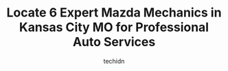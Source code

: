 ---
layout: ampstory
image: https://images.unsplash.com/photo-1636325779858-2e355e25f9af?ixlib=rb-4.0.3&ixid=MnwxMjA3fDB8MHxwaG90by1wYWdlfHx8fGVufDB8fHx8&auto=format&fit=crop&w=640&h=853&q=80
author: techidn
featured: false
description: When it comes to maintaining and repairing your vehicle in Kansas City MO, USA, you deserve nothing but the best. Thats why the 6 best Mazda Mechanic in the area are here to offer their exp
title: Locate 6 Expert Mazda Mechanics in Kansas City MO for Professional Auto Services
cover:
   title: Locate 6 Expert Mazda Mechanics in Kansas City MO for Professional Auto Services
   subtitle: Rickpate
   background: https://images.unsplash.com/photo-1636325779858-2e355e25f9af?ixlib=rb-4.0.3&ixid=MnwxMjA3fDB8MHxwaG90by1wYWdlfHx8fGVufDB8fHx8&auto=format&fit=crop&w=640&h=853&q=80

pages: 
 - layout: thirds
   top: <h1>#1 Importmasters</h1>
   bottom: "<p>This was my first time using this shop for my newly accuired 2003 Audi TT. I had a post-buy inspection, replaced front lower control arm bushings, and fresh oil change. I</p>"
   background: https://www.knot35.com/toplist/wp-content/uploads/2023/06/best-mazda-mechanic-1-in-kansas-city-mo-1685835860.jpeg
   backgroundblur: true
 - layout: thirds
   top: <h1>#2 Howard Automotive</h1>
   bottom: "<p>2740 E 85th St, Kansas City, MO 64132, United States</p>"
   background: https://www.knot35.com/toplist/wp-content/uploads/2023/06/best-mazda-mechanic-2-in-kansas-city-mo-1685835861.jpeg
   cta:
      link: https://www.knot35.com/toplist/locate-6-expert-mazda-mechanics-in-kansas-city-mo-for-professional-auto-services/
      text: Locate 6 Expert Mazda Mechanics in Kansas City MO for Professional Auto Services
 - layout: thirds
   top: <h1>#3 London Motorworks, LLC</h1>
   bottom: "<p>8207 Wornall Rd, Kansas City, MO 64114, United States</p>"
   background: https://www.knot35.com/toplist/wp-content/uploads/2023/06/best-mazda-mechanic-3-in-kansas-city-mo-1685835861.jpeg
   cta:
      link: https://www.knot35.com/toplist/locate-6-expert-mazda-mechanics-in-kansas-city-mo-for-professional-auto-services/
      text: Locate 6 Expert Mazda Mechanics in Kansas City MO for Professional Auto Services
 - layout: thirds
   top: <h1>#4 Luther Mazda of Kansas City Service</h1>
   bottom: "<p>13900 Washington St, Kansas City, MO 64145, United States</p>"
   background: https://plus.unsplash.com/premium_photo-1664640458616-3c74f8cb4589?ixlib=rb-4.0.3&ixid=MnwxMjA3fDB8MHxwaG90by1wYWdlfHx8fGVufDB8fHx8&auto=format&fit=crop&w=640&h=853&q=80
   cta:
      link: https://www.knot35.com/toplist/locate-6-expert-mazda-mechanics-in-kansas-city-mo-for-professional-auto-services/
      text: Locate 6 Expert Mazda Mechanics in Kansas City MO for Professional Auto Services
 - layout: thirds
   top: <h1>#5 Mazda Service</h1>
   bottom: "<p>Gladstone, MO 64118, United States</p>"
   background: https://images.unsplash.com/photo-1591393223703-56fe1347ac62?ixlib=rb-4.0.3&ixid=MnwxMjA3fDB8MHxwaG90by1wYWdlfHx8fGVufDB8fHx8&auto=format&fit=crop&w=640&h=853&q=80
   cta:
      link: https://www.knot35.com/toplist/locate-6-expert-mazda-mechanics-in-kansas-city-mo-for-professional-auto-services/
      text: Locate 6 Expert Mazda Mechanics in Kansas City MO for Professional Auto Services

 - layout: thirds
   middle: Continue reading...
   background: https://images.unsplash.com/photo-1553949345-eb786bb3f7ba?ixlib=rb-4.0.3&ixid=MnwxMjA3fDB8MHxwaG90by1wYWdlfHx8fGVufDB8fHx8&auto=format&fit=crop&w=640&h=853&q=80
   cta:
      link: https://www.knot35.com/toplist/locate-6-expert-mazda-mechanics-in-kansas-city-mo-for-professional-auto-services/
      text: Locate 6 Expert Mazda Mechanics in Kansas City MO for Professional Auto Services
      
---